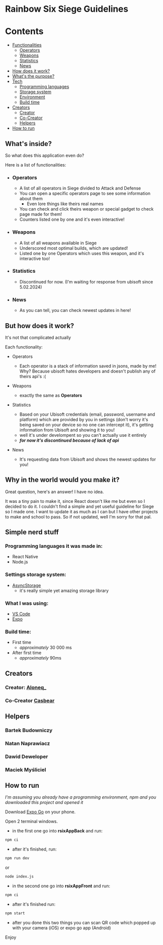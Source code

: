 # Rainbow Six Siege Guidelines

# Contents

- [Functionalities](#whats-inside)
  - [Operators](#operators)
  - [Weapons](#weapons)
  - [Statistics](#statistics)
  - [News](#news)
- [How does it work?](#but-how-does-it-work)
- [What's the purpose?](#why-in-the-world-would-you-make-it)
- [Tech](#simple-nerd-stuff)
  - [Programming languages](#programming-languages-it-was-made-in)
  - [Storage system](#settings-storage-system)
  - [Environment](#what-i-was-using)
  - [Build time](#build-time)
- [Creators](#creators)
  - [Creator](#creator)
  - [Co-Creator](#co-creator)
  - [Helpers](#helpers)
- [How to run](#how-to-run)

## What's inside?

So what does this application even do?

Here is a list of functionalities:

- ### Operators

  - A list of all operators in Siege divided to Attack and Defense
  - You can open a specific operators page to see some information about them
    - Even lore things like theirs real names
  - You can check and click theirs weapon or special gadget to check page made for them!
  - Counters listed one by one and it's even interactive!

- ### Weapons

  - A list of all weapons available in Siege
  - Underscored most optimal builds, which are updated!
  - Listed one by one Operators which uses this weapon, and it's interactive too!

- ### Statistics

  - Discontinued for now. (I'm waiting for response from ubisoft since 5.02.2024)

- ### News
  - As you can tell, you can check newest updates in here!

## But how does it work?

It's not that complicated actually

Each functionality:

- Operators

  - Each operator is a stack of information saved in jsons, made by me! Why? Because ubisoft hates developers and doesn't publish any of theirs api's :(

- Weapons

  - exactly the same as **Operators**

- Statistics

  - Based on your Ubisoft credentials (email, password, username and platform) which are provided by you in settings (don't worry it's being saved on your device so no one can intercept it), it's getting information from Ubisoft and showing it to you!
  - well it's under develompent so you can't actually use it entirely
  - **_for now it's discontinued because of lack of api_**

- News
  - It's requesting data from Ubisoft and shows the newest updates for you!

## Why in the world would you make it?

Great question, here's an answer!
I have no idea.

It was a tiny pain to make it, since React doesn't like me but even so I decided to do it.
I couldn't find a simple and yet useful guideline for Siege so I made one.
I want to update it as much as I can but I have other projects to make and school to pass.
So if not updated, well I'm sorry for that pal.

## Simple nerd stuff

### Programming languages it was made in:

- React Native
- Node.js

### Settings storage system:

- [AsyncStorage](https://reactnative.dev/docs/asyncstorage)
  - it's really simple yet amazing storage library

### What I was using:

- [VS Code](https://code.visualstudio.com/)
- [Expo](https://expo.dev/)

### Build time:

- First time
  - _approximately_ 30 000 ms
- After first time
  - _approximately_ 90ms

## Creators

### Creator: [Aloneq\_](https://github.com/Aloneq6996)

### Co-Creator [Casbear](https://github.com/casbear)

## Helpers

### Bartek Budowniczy

### Natan Naprawiacz

### Dawid Deweloper

### Maciek Myśliciel

## How to run

_I'm assuming you already have a programming environment, npm and you downloaded this project and opened it_

Download [Expo Go](https://expo.dev/client) on your phone.

Open 2 terminal windows.

- in the first one go into **rsixAppBack** and run:

```bash
npm ci
```

- after it's finished, run:

```bash
npm run dev
```

or

```bash
node index.js
```

- in the second one go into **rsixAppFront** and run:

```bash
npm ci
```

- after it's finished run:

```bash
npm start
```

- after you done this two things you can scan QR code which popped up with your camera (iOS) or expo go app (Android)

Enjoy

